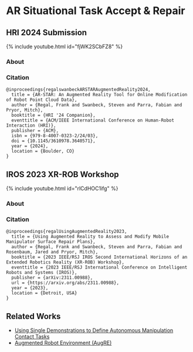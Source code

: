 # AR Situational Task Accept & Repair

## HRI 2024 Submission

{% include youtube.html id="fjWK2SCbFZ8" %}

### About


### Citation
```
@inproceedings{regalswanbeckARSTARAugmentedReality2024,
  title = {AR-STAR: An Augmented Reality Tool for Online Modification of Robot Point Cloud Data},
  author = {Regal, Frank and Swanbeck, Steven and Parra, Fabian and Pryor, Mitch},
  booktitle = {HRI '24 Companion},
  eventtitle = {ACM/IEEE International Conference on Human-Robot Interaction (HRI)},
  publisher = {ACM},
  isbn = {979-8-4007-0323-2/24/03},
  doi = {10.1145/3610978.3640571},
  year = {2024},
  location = {Boulder, CO}
}
```

## IROS 2023 XR-ROB Workshop

{% include youtube.html id="rlCdHOC1ifg" %}

### About

### Citation
```
@inproceedings{regalUsingAugmentedReality2023,
  title = {Using Augmented Reality to Assess and Modify Mobile Manipulator Surface Repair Plans},
  author = {Regal, Frank and Swanbeck, Steven and Parra, Fabian and Rosenbaum, Jared and Pryor, Mitch},
  booktitle = {2023 IEEE/RSJ IROS Second International Horizons of an Extended Robotics Reality (XR-ROB) Workshop},
  eventtitle = {2023 IEEE/RSJ International Conference on Intelligent Robots and Systems (IROS)},
  publisher = {arXiv:2311.00988},
  url = {https://arxiv.org/abs/2311.00988},
  year = {2023},
  location = {Detroit, USA}
}
```

## Related Works
* [Using Single Demonstrations to Define Autonomous Manipulation
  Contact Tasks](https://utnuclearroboticspublic.github.io/ar-affordances/)
* [Augmented Robot Environment (AugRE)](https://utnuclearroboticspublic.github.io/Augmented-Robot-Environment/)
